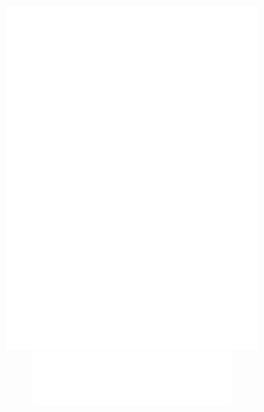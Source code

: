 <div align="center">
	<a href="https://gist.github.com/MAttila42/751b5a13e61327f1c3820afd5896a4b9">
		<img src="main.svg" width="800" height="690" />
	</a>
	<a href="https://gist.github.com/MAttila42/596fa521911476abde5f5de2499788a7">
		<img src="hun.svg" width="400" height="110" />
	</a>
</div>
